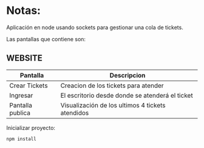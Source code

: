 # Notas:

Aplicación en node usando sockets para gestionar una cola de tickets.

Las pantallas que contiene son:

## WEBSITE
| Pantalla | Descripcion |
| --- | --- |
| Crear Tickets | Creacion de los tickets para atender |
| Ingresar | El escritorio desde donde se atenderá el ticket |
| Pantalla publica | Visualización de los ultimos 4 tickets atendidos |


Inicializar proyecto:

```
npm install
```